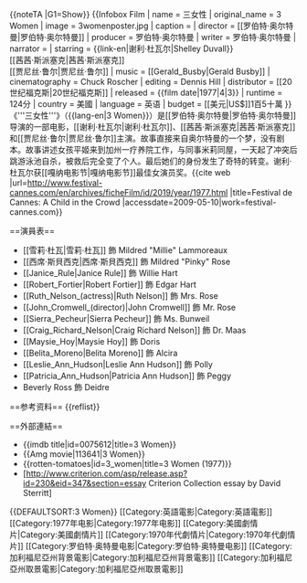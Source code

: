 {{noteTA
|G1=Show}}
{{Infobox Film
| name           = 三女性
| original_name = 3 Women
| image          = 3womenposter.jpg
| caption        = 
| director       = [[罗伯特·奥尔特曼|罗伯特·奥尔特曼]]
| producer       = 罗伯特·奥尔特曼
| writer         = 罗伯特·奥尔特曼
| narrator       = 
| starring       = {{link-en|谢利·杜瓦尔|Shelley Duvall}}<br />[[茜茜·斯派塞克|茜茜·斯派塞克]]<br/>[[贾尼丝·鲁尔|贾尼丝·鲁尔]]
| music          = [[Gerald_Busby|Gerald Busby]]
| cinematography = Chuck Roscher
| editing        = Dennis Hill
| distributor    = [[20世纪福克斯|20世纪福克斯]]
| released       = {{film date|1977|4|3}}
| runtime        = 124分
| country        = 美國
| language       = 英语
| budget         = [[美元|US$]]1百5十萬
}}
《'''三女性'''》（{{lang-en|3 Women}}）是[[罗伯特·奥尔特曼|罗伯特·奥尔特曼]]导演的一部电影，[[谢利·杜瓦尔|谢利·杜瓦尔]]、[[茜茜·斯派塞克|茜茜·斯派塞克]]和[[贾尼丝·鲁尔|贾尼丝·鲁尔]]主演。故事直接来自奥尔特曼的一个梦，没有剧本。故事讲述女孩平姬来到加州一疗养院工作，与同事米莉同屋，一天起了冲突后跳游泳池自杀，被救后完全变了个人。最后她们的身份发生了奇特的转变。谢利·杜瓦尔获[[嘎纳电影节|嘎纳电影节]]最佳女演员奖。<ref name="festival-cannes.com">{{cite web |url=http://www.festival-cannes.com/en/archives/ficheFilm/id/2019/year/1977.html |title=Festival de Cannes: A Child in the Crowd |accessdate=2009-05-10|work=festival-cannes.com}}</ref>

==演員表==
* [[雪莉·杜瓦|雪莉·杜瓦]] 飾 Mildred "Millie" Lammoreaux
* [[西席·斯貝西克|西席·斯貝西克]] 飾 Mildred "Pinky" Rose
* [[Janice_Rule|Janice Rule]] 飾 Willie Hart
* [[Robert_Fortier|Robert Fortier]] 飾 Edgar Hart
* [[Ruth_Nelson_(actress)|Ruth Nelson]] 飾 Mrs. Rose
* [[John_Cromwell_(director)|John Cromwell]] 飾 Mr. Rose
* [[Sierra_Pecheur|Sierra Pecheur]] 飾 Ms. Bunweil
* [[Craig_Richard_Nelson|Craig Richard Nelson]] 飾 Dr. Maas
* [[Maysie_Hoy|Maysie Hoy]] 飾 Doris
* [[Belita_Moreno|Belita Moreno]] 飾 Alcira
* [[Leslie_Ann_Hudson|Leslie Ann Hudson]] 飾 Polly
* [[Patricia_Ann_Hudson|Patricia Ann Hudson]] 飾 Peggy
* Beverly Ross 飾 Deidre

==参考资料==
{{reflist}}

==外部連結==
* {{imdb title|id=0075612|title=3 Women}}
* {{Amg movie|113641|3 Women}}
* {{rotten-tomatoes|id=3_women|title=3 Women (1977)}}
* [http://www.criterion.com/asp/release.asp?id=230&eid=347&section=essay Criterion Collection essay by David Sterritt]

{{DEFAULTSORT:3 Women}}
[[Category:英語電影|Category:英語電影]]
[[Category:1977年电影|Category:1977年电影]]
[[Category:美國劇情片|Category:美國劇情片]]
[[Category:1970年代劇情片|Category:1970年代劇情片]]
[[Category:罗伯特·奥特曼电影|Category:罗伯特·奥特曼电影]]
[[Category:加利福尼亞州背景電影|Category:加利福尼亞州背景電影]]
[[Category:加利福尼亞州取景電影|Category:加利福尼亞州取景電影]]